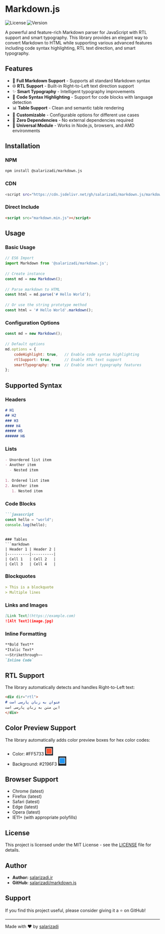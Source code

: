 # Markdown.js

![License](https://img.shields.io/badge/license-MIT-blue.svg)
![Version](https://img.shields.io/badge/version-1.0.0-green.svg)

A powerful and feature-rich Markdown parser for JavaScript with RTL support and smart typography. This library provides an elegant way to convert Markdown to HTML while supporting various advanced features including code syntax highlighting, RTL text direction, and smart typography.

## Features

- 🚀 **Full Markdown Support** - Supports all standard Markdown syntax
- 🌐 **RTL Support** - Built-in Right-to-Left text direction support
- ✨ **Smart Typography** - Intelligent typography improvements
- 🎨 **Code Syntax Highlighting** - Support for code blocks with language detection
- 📊 **Table Support** - Clean and semantic table rendering
- 🔧 **Customizable** - Configurable options for different use cases
- 🎯 **Zero Dependencies** - No external dependencies required
- 📱 **Universal Module** - Works in Node.js, browsers, and AMD environments

## Installation

### NPM
```bash
npm install @salarizadi/markdown.js
```

### CDN
```bash
<script src="https://cdn.jsdelivr.net/gh/salarizadi/markdown.js/markdown.min.js"></script>
```

### Direct Include
```html
<script src="markdown.min.js"></script>
```

## Usage

### Basic Usage

```javascript
// ES6 Import
import Markdown from '@salarizadi/markdown.js';

// Create instance
const md = new Markdown();

// Parse markdown to HTML
const html = md.parse('# Hello World');

// Or use the string prototype method
const html = '# Hello World'.markdown();
```

### Configuration Options

```javascript
const md = new Markdown();

// Default options
md.options = {
    codeHighlight: true,   // Enable code syntax highlighting
    rtlSupport: true,      // Enable RTL text support
    smartTypography: true  // Enable smart typography features
};
```

## Supported Syntax

### Headers
```markdown
# H1
## H2
### H3
#### H4
##### H5
###### H6
```

### Lists
```markdown
- Unordered list item
- Another item
  - Nested item

1. Ordered list item
2. Another item
   1. Nested item
```

### Code Blocks
```markdown
```javascript
const hello = "world";
console.log(hello);
```
```

### Tables
```markdown
| Header 1 | Header 2 |
|----------|----------|
| Cell 1   | Cell 2   |
| Cell 3   | Cell 4   |
```

### Blockquotes
```markdown
> This is a blockquote
> Multiple lines
```

### Links and Images
```markdown
[Link Text](https://example.com)
![Alt Text](image.jpg)
```

### Inline Formatting
```markdown
**Bold Text**
*Italic Text*
~~Strikethrough~~
`Inline Code`
```

## RTL Support

The library automatically detects and handles Right-to-Left text:

```markdown
<div dir="rtl">
# عنوان به زبان پارسی است
این متن به زبان پارسی است
</div>
```

## Color Preview Support

The library automatically adds color preview boxes for hex color codes:

 - Color: #FF5733 ![box-color-blue](./assets/box-color-red.png)
 - Background: #2196F3 ![box-color-blue](./assets/box-color-blue.png)

## Browser Support

- Chrome (latest)
- Firefox (latest)
- Safari (latest)
- Edge (latest)
- Opera (latest)
- IE11+ (with appropriate polyfills)

## License

This project is licensed under the MIT License - see the [LICENSE](LICENSE) file for details.

## Author

- **Author:** [salarizadi.ir](https://salarizadi.ir)
- **GitHub:** [salarizadi/markdown.js](https://github.com/salarizadi/markdown.js)

## Support

If you find this project useful, please consider giving it a ⭐️ on GitHub!

---

Made with ❤️ by [salarizadi](https://salarizadi.ir)
